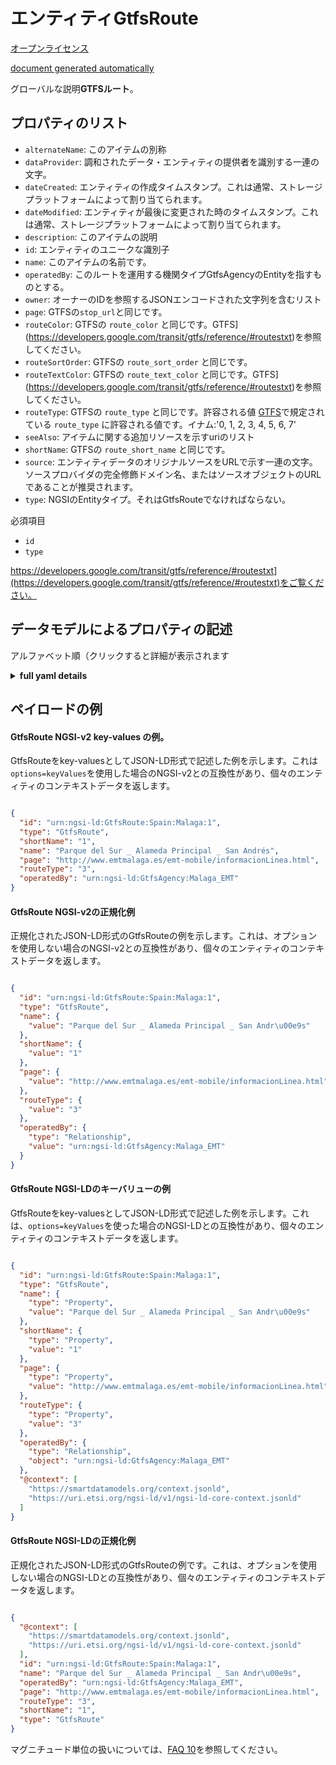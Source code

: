 エンティティGtfsRoute  
===============  
[オープンライセンス](https://github.com/smart-data-models//dataModel.UrbanMobility/blob/master/GtfsRoute/LICENSE.md)  
[document generated automatically](https://docs.google.com/presentation/d/e/2PACX-1vTs-Ng5dIAwkg91oTTUdt8ua7woBXhPnwavZ0FxgR8BsAI_Ek3C5q97Nd94HS8KhP-r_quD4H0fgyt3/pub?start=false&loop=false&delayms=3000#slide=id.gb715ace035_0_60)  
グローバルな説明**GTFSルート**。  

## プロパティのリスト  

- `alternateName`: このアイテムの別称  - `dataProvider`: 調和されたデータ・エンティティの提供者を識別する一連の文字。  - `dateCreated`: エンティティの作成タイムスタンプ。これは通常、ストレージプラットフォームによって割り当てられます。  - `dateModified`: エンティティが最後に変更された時のタイムスタンプ。これは通常、ストレージプラットフォームによって割り当てられます。  - `description`: このアイテムの説明  - `id`: エンティティのユニークな識別子  - `name`: このアイテムの名前です。  - `operatedBy`: このルートを運用する機関タイプGtfsAgencyのEntityを指すものとする。  - `owner`: オーナーのIDを参照するJSONエンコードされた文字列を含むリスト  - `page`: GTFSの`stop_url`と同じです。  - `routeColor`: GTFSの `route_color` と同じです。GTFS](https://developers.google.com/transit/gtfs/reference/#routestxt)を参照してください。  - `routeSortOrder`: GTFSの `route_sort_order` と同じです。  - `routeTextColor`: GTFSの `route_text_color` と同じです。GTFS](https://developers.google.com/transit/gtfs/reference/#routestxt)を参照してください。  - `routeType`: GTFSの `route_type` と同じです。許容される値 [GTFS](https://developers.google.com/transit/gtfs/reference/#routestxt)で規定されている `route_type` に許容される値です。イナム:'0, 1, 2, 3, 4, 5, 6, 7'  - `seeAlso`: アイテムに関する追加リソースを示すuriのリスト  - `shortName`: GTFSの `route_short_name` と同じです。  - `source`: エンティティデータのオリジナルソースをURLで示す一連の文字。ソースプロバイダの完全修飾ドメイン名、またはソースオブジェクトのURLであることが推奨されます。  - `type`: NGSIのEntityタイプ。それはGtfsRouteでなければならない。    
必須項目  
- `id`  - `type`    
https://developers.google.com/transit/gtfs/reference/#routestxt](https://developers.google.com/transit/gtfs/reference/#routestxt)をご覧ください。  
## データモデルによるプロパティの記述  
アルファベット順（クリックすると詳細が表示されます  
<details><summary><strong>full yaml details</strong></summary>    
```yaml  
GtfsRoute:    
  description: 'GTFS Route'    
  properties:    
    alternateName:    
      description: 'An alternative name for this item'    
      type: string    
      x-ngsi:    
        type: Property    
    dataProvider:    
      description: 'A sequence of characters identifying the provider of the harmonised data entity.'    
      type: string    
      x-ngsi:    
        type: Property    
    dateCreated:    
      description: 'Entity creation timestamp. This will usually be allocated by the storage platform.'    
      format: date-time    
      type: string    
      x-ngsi:    
        type: Property    
    dateModified:    
      description: 'Timestamp of the last modification of the entity. This will usually be allocated by the storage platform.'    
      format: date-time    
      type: string    
      x-ngsi:    
        type: Property    
    description:    
      description: 'A description of this item'    
      type: string    
      x-ngsi:    
        type: Property    
    id:    
      anyOf: &gtfsroute_-_properties_-_owner_-_items_-_anyof    
        - description: 'Property. Identifier format of any NGSI entity'    
          maxLength: 256    
          minLength: 1    
          pattern: ^[\w\-\.\{\}\$\+\*\[\]`|~^@!,:\\]+$    
          type: string    
        - description: 'Property. Identifier format of any NGSI entity'    
          format: uri    
          type: string    
      description: 'Unique identifier of the entity'    
      x-ngsi:    
        type: Property    
    name:    
      description: 'The name of this item.'    
      type: string    
      x-ngsi:    
        type: Property    
    operatedBy:    
      anyOf:    
        - description: 'Property. Identifier format of any NGSI entity'    
          maxLength: 256    
          minLength: 1    
          pattern: ^[\w\-\.\{\}\$\+\*\[\]`|~^@!,:\\]+$    
          type: string    
        - description: 'Property. Identifier format of any NGSI entity'    
          format: uri    
          type: string    
      description: 'Agency that operates this route. It shall point to an Entity of Type GtfsAgency'    
      x-ngsi:    
        model: https://schema.org/Text    
        type: Relationship    
    owner:    
      description: 'A List containing a JSON encoded sequence of characters referencing the unique Ids of the owner(s)'    
      items:    
        anyOf: *gtfsroute_-_properties_-_owner_-_items_-_anyof    
        description: 'Property. Unique identifier of the entity'    
      type: array    
      x-ngsi:    
        type: Property    
    page:    
      description: 'Same as GTFS `stop_url`'    
      format: uri    
      type: string    
      x-ngsi:    
        model: http://schema.org/URL    
        type: Property    
    routeColor:    
      description: "Same as GTFS `route_color`. See [GTFS](https://developers.google.com/transit/gtfs/reference/#routestxt)"    
      type: string    
      x-ngsi:    
        model: https://schema.org/Text    
        type: Property    
    routeSortOrder:    
      description: 'Same as GTFS `route_sort_order`'    
      minimum: 0    
      type: integer    
      x-ngsi:    
        model: https://schema.org/Number.    
        type: Property    
    routeTextColor:    
      description: "Same as GTFS `route_text_color`. See [GTFS](https://developers.google.com/transit/gtfs/reference/#routestxt)"    
      type: string    
      x-ngsi:    
        model: https://schema.org/Text    
        type: Property    
    routeType:    
      description: "Same as GTFS `route_type`. allowed values those allowed for `route_type` as prescribed by [GTFS](https://developers.google.com/transit/gtfs/reference/#routestxt). Enum:'0, 1, 2, 3, 4, 5, 6, 7'"    
      enum:    
        - 0    
        - 1    
        - 2    
        - 3    
        - 4    
        - 5    
        - 6    
        - 7    
      type: string    
      x-ngsi:    
        model: https://schema.org/Text    
        type: Property    
    seeAlso:    
      description: 'list of uri pointing to additional resources about the item'    
      oneOf:    
        - items:    
            format: uri    
            type: string    
          minItems: 1    
          type: array    
        - format: uri    
          type: string    
      x-ngsi:    
        type: Property    
    shortName:    
      description: 'Same as GTFS `route_short_name`'    
      type: string    
      x-ngsi:    
        model: https://schema.org/Text.    
        type: Property    
    source:    
      description: 'A sequence of characters giving the original source of the entity data as a URL. Recommended to be the fully qualified domain name of the source provider, or the URL to the source object.'    
      type: string    
      x-ngsi:    
        type: Property    
    type:    
      description: 'NGSI Entity type. It has to be GtfsRoute'    
      enum:    
        - GtfsRoute    
      type: string    
      x-ngsi:    
        type: Property    
  required:    
    - id    
    - type    
  type: object    
```  
</details>    
## ペイロードの例  
#### GtfsRoute NGSI-v2 key-values の例。  
GtfsRouteをkey-valuesとしてJSON-LD形式で記述した例を示します。これは`options=keyValues`を使用した場合のNGSI-v2との互換性があり、個々のエンティティのコンテキストデータを返します。  
```json  
{  
  "id": "urn:ngsi-ld:GtfsRoute:Spain:Malaga:1",  
  "type": "GtfsRoute",  
  "shortName": "1",  
  "name": "Parque del Sur _ Alameda Principal _ San Andrés",  
  "page": "http://www.emtmalaga.es/emt-mobile/informacionLinea.html",  
  "routeType": "3",  
  "operatedBy": "urn:ngsi-ld:GtfsAgency:Malaga_EMT"  
}  
```  
#### GtfsRoute NGSI-v2の正規化例  
正規化されたJSON-LD形式のGtfsRouteの例を示します。これは、オプションを使用しない場合のNGSI-v2との互換性があり、個々のエンティティのコンテキストデータを返します。  
```json  
{  
  "id": "urn:ngsi-ld:GtfsRoute:Spain:Malaga:1",  
  "type": "GtfsRoute",  
  "name": {  
    "value": "Parque del Sur _ Alameda Principal _ San Andr\u00e9s"  
  },  
  "shortName": {  
    "value": "1"  
  },  
  "page": {  
    "value": "http://www.emtmalaga.es/emt-mobile/informacionLinea.html"  
  },  
  "routeType": {  
    "value": "3"  
  },  
  "operatedBy": {  
    "type": "Relationship",  
    "value": "urn:ngsi-ld:GtfsAgency:Malaga_EMT"  
  }  
}  
```  
#### GtfsRoute NGSI-LDのキーバリューの例  
GtfsRouteをkey-valuesとしてJSON-LD形式で記述した例を示します。これは、`options=keyValues`を使った場合のNGSI-LDとの互換性があり、個々のエンティティのコンテキストデータを返します。  
```json  
{  
  "id": "urn:ngsi-ld:GtfsRoute:Spain:Malaga:1",  
  "type": "GtfsRoute",  
  "name": {  
    "type": "Property",  
    "value": "Parque del Sur _ Alameda Principal _ San Andr\u00e9s"  
  },  
  "shortName": {  
    "type": "Property",  
    "value": "1"  
  },  
  "page": {  
    "type": "Property",  
    "value": "http://www.emtmalaga.es/emt-mobile/informacionLinea.html"  
  },  
  "routeType": {  
    "type": "Property",  
    "value": "3"  
  },  
  "operatedBy": {  
    "type": "Relationship",  
    "object": "urn:ngsi-ld:GtfsAgency:Malaga_EMT"  
  },  
  "@context": [  
    "https://smartdatamodels.org/context.jsonld",  
    "https://uri.etsi.org/ngsi-ld/v1/ngsi-ld-core-context.jsonld"  
  ]  
}  
```  
#### GtfsRoute NGSI-LDの正規化例  
正規化されたJSON-LD形式のGtfsRouteの例です。これは、オプションを使用しない場合のNGSI-LDとの互換性があり、個々のエンティティのコンテキストデータを返します。  
```json  
{  
  "@context": [  
    "https://smartdatamodels.org/context.jsonld",  
    "https://uri.etsi.org/ngsi-ld/v1/ngsi-ld-core-context.jsonld"  
  ],  
  "id": "urn:ngsi-ld:GtfsRoute:Spain:Malaga:1",  
  "name": "Parque del Sur _ Alameda Principal _ San Andr\u00e9s",  
  "operatedBy": "urn:ngsi-ld:GtfsAgency:Malaga_EMT",  
  "page": "http://www.emtmalaga.es/emt-mobile/informacionLinea.html",  
  "routeType": "3",  
  "shortName": "1",  
  "type": "GtfsRoute"  
}  
```  

マグニチュード単位の扱いについては、[FAQ 10](https://smartdatamodels.org/index.php/faqs/)を参照してください。
